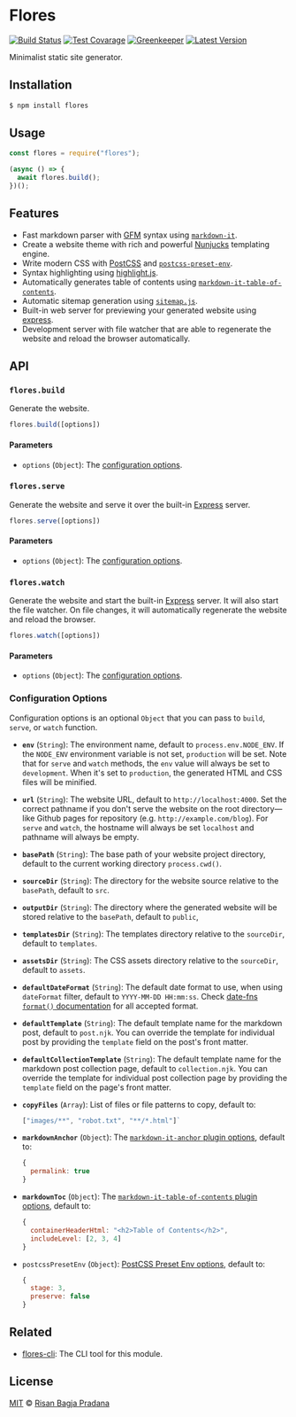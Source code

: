 # Flores

[![Build Status](https://badgen.net/travis/risan/flores)](https://travis-ci.org/risan/flores)
[![Test Covarage](https://badgen.net/codecov/c/github/risan/flores)](https://codecov.io/gh/risan/flores)
[![Greenkeeper](https://badges.greenkeeper.io/risan/flores.svg)](https://greenkeeper.io)
[![Latest Version](https://badgen.net/npm/v/flores)](https://www.npmjs.com/package/flores)

Minimalist static site generator.

## Installation

```bash
$ npm install flores
```

## Usage

```js
const flores = require("flores");

(async () => {
  await flores.build();
})();
```

## Features

* Fast markdown parser with [GFM](https://github.github.com/gfm/) syntax using [`markdown-it`](https://github.com/markdown-it/markdown-it).
* Create a website theme with rich and powerful [Nunjucks](https://mozilla.github.io/nunjucks/) templating engine.
* Write modern CSS with [PostCSS](https://postcss.org/) and [`postcss-preset-env`](https://preset-env.cssdb.org/).
* Syntax highlighting using [highlight.js](https://highlightjs.org/).
* Automatically generates table of contents using [`markdown-it-table-of-contents`](https://github.com/Oktavilla/markdown-it-table-of-contents).
* Automatic sitemap generation using [`sitemap.js`](https://github.com/ekalinin/sitemap.js).
* Built-in web server for previewing your generated website using [express](https://expressjs.com/).
* Development server with file watcher that are able to regenerate the website and reload the browser automatically.

## API

### `flores.build`

Generate the website.

```js
flores.build([options])
```

#### Parameters

* `options` (`Object`): The [configuration options](#configuration-options).

### `flores.serve`

Generate the website and serve it over the built-in [Express](https://expressjs.com/) server.

```js
flores.serve([options])
```

#### Parameters

* `options` (`Object`): The [configuration options](#configuration-options).

### `flores.watch`

Generate the website and start the built-in [Express](https://expressjs.com/) server. It will also start the file watcher. On file changes, it will automatically regenerate the website and reload the browser.

```js
flores.watch([options])
```

#### Parameters

* `options` (`Object`): The [configuration options](#configuration-options).

### Configuration Options

Configuration options is an optional `Object` that you can pass to `build`, `serve`, or `watch` function.

* **`env`** (`String`): The environment name, default to `process.env.NODE_ENV`. If the `NODE_ENV` environment variable is not set, `production` will be set. Note that for `serve` and `watch` methods, the `env` value will always be set to `development`. When it's set to `production`, the generated HTML and CSS files will be minified.
* **`url`** (`String`): The website URL, default to `http://localhost:4000`. Set the correct pathname if you don't serve the website on the root directory—like Github pages for repository (e.g. `http://example.com/blog`). For `serve` and `watch`, the hostname will always be set `localhost` and pathname will always be empty.
* **`basePath`** (`String`): The base path of your website project directory, default to the current working directory `process.cwd()`.
* **`sourceDir`** (`String`): The directory for the website source relative to the `basePath`, default to `src`.
* **`outputDir`** (`String`): The directory where the generated website will be stored relative to the `basePath`, default to `public`,
* **`templatesDir`** (`String`): The templates directory relative to the `sourceDir`, default to `templates`.
* **`assetsDir`** (`String`): The CSS assets directory relative to the `sourceDir`, default to `assets`.
* **`defaultDateFormat`** (`String`): The default date format to use, when using `dateFormat` filter, default to `YYYY-MM-DD HH:mm:ss`. Check [date-fns `format()` documentation](https://date-fns.org/docs/format) for all accepted format.
* **`defaultTemplate`** (`String`): The default template name for the markdown post, default to `post.njk`. You can override the template for individual post by providing the `template` field on the post's front matter.
* **`defaultCollectionTemplate`** (`String`): The default template name for the markdown post collection page, default to `collection.njk`. You can override the template for individual post collection page by providing the `template` field on the page's front matter.
* **`copyFiles`** (`Array`): List of files or file patterns to copy, default to:

  ```js
  ["images/**", "robot.txt", "**/*.html"]`
  ```

* **`markdownAnchor`** (`Object`): The [`markdown-it-anchor` plugin options](https://github.com/valeriangalliat/markdown-it-anchor#usage), default to:

  ```js
  {
    permalink: true
  }
  ```

* **`markdownToc`** (`Object`): The [`markdown-it-table-of-contents` plugin options](https://github.com/Oktavilla/markdown-it-table-of-contents#options), default to:

  ```js
  {
    containerHeaderHtml: "<h2>Table of Contents</h2>",
    includeLevel: [2, 3, 4]
  }
  ```

* `postcssPresetEnv` (`Object`): [PostCSS Preset Env options](https://github.com/csstools/postcss-preset-env#options), default to:

  ```js
  {
    stage: 3,
    preserve: false
  }
  ```

## Related

* [flores-cli](https://github.com/risan/flores-cli): The CLI tool for this module.

## License

[MIT](https://github.com/risan/flores/blob/master/LICENSE) © [Risan Bagja Pradana](https://bagja.net)
